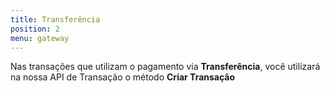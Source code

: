 ```yaml
---
title: Transferência
position: 2
menu: gateway
---
```


Nas transações que utilizam o pagamento via **Transferência**,  você utilizará na nossa API de Transação o método **Criar Transação**
